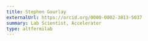 ```yaml
---
title: Stephen Gourlay
externalUrl: https://orcid.org/0000-0002-3813-5037
summary: Lab Scientist, Accelerator
type: altfermilab
---
```

